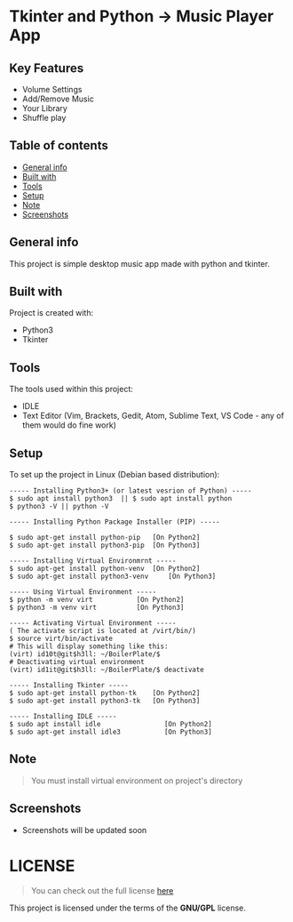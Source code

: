 # Tkinter and Python -> Music Player App 

## Key Features 
* Volume Settings
* Add/Remove Music
* Your Library
* Shuffle play

## Table of contents
* [General info](#general-info)
* [Built with](#built-with)
* [Tools](#tools)
* [Setup](#setup)
* [Note](#note)
* [Screenshots](#snapshots)

## General info
This project is simple desktop music app made with python and tkinter. 
	
## Built with
Project is created with:
* Python3
* Tkinter
	
## Tools
The tools used within this project:
* IDLE 
* Text Editor (Vim, Brackets, Gedit, Atom, Sublime Text, VS Code - any of them would do fine work)

## Setup
To set up the project in Linux (Debian based distribution):
```
----- Installing Python3+ (or latest vesrion of Python) -----
$ sudo apt install python3  || $ sudo apt install python
$ python3 -V || python -V

----- Installing Python Package Installer (PIP) -----

$ sudo apt-get install python-pip 	[On Python2]
$ sudo apt-get install python3-pip 	[On Python3]

----- Installing Virtual Environmrnt -----
$ sudo apt-get install python-venv 	[On Python2]
$ sudo apt-get install python3-venv 	[On Python3]

----- Using Virtual Environment -----
$ python -m venv virt 			[On Python2]
$ python3 -m venv virt 			[On Python3]

----- Activating Virtual Environment -----
( The activate script is located at /virt/bin/)
$ source virt/bin/activate
# This will display something like this: 
(virt) id10t@git$h3ll: ~/BoilerPlate/$
# Deactivating virtual environment 
(virt) id1it@git$h3ll: ~/BoilerPlate/$ deactivate 

----- Installing Tkinter -----
$ sudo apt-get install python-tk	[On Python2]
$ sudo apt-get install python3-tk 	[On Python3]

----- Installing IDLE -----
$ sudo apt install idle                [On Python2]
$ sudo apt-get install idle3           [On Python3]
``` 

## Note
>You must install virtual environment on project's directory 

## Screenshots
* Screenshots will be updated soon

# LICENSE 
>You can check out the full license [here](https://github.com/pkgnpdeb/python-music/blob/main/LICENSE)

This project is licensed under the terms of the **GNU/GPL** license.  
